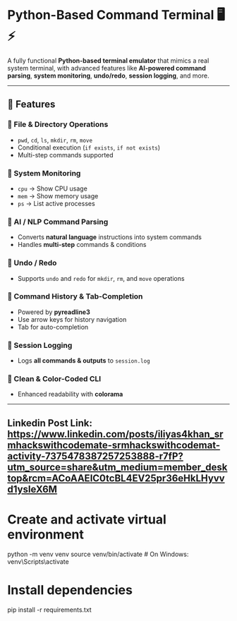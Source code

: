 # Python-Based Command Terminal 🖥️⚡

A fully functional **Python-based terminal emulator** that mimics a real system terminal, with advanced features like **AI-powered command parsing**, **system monitoring**, **undo/redo**, **session logging**, and more.

---

## 🚀 Features

### 🔹 File & Directory Operations
- `pwd`, `cd`, `ls`, `mkdir`, `rm`, `move`
- Conditional execution (`if exists`, `if not exists`)
- Multi-step commands supported

### 🔹 System Monitoring
- `cpu` → Show CPU usage
- `mem` → Show memory usage
- `ps` → List active processes

### 🔹 AI / NLP Command Parsing
- Converts **natural language** instructions into system commands  
- Handles **multi-step** commands & conditions  

### 🔹 Undo / Redo
- Supports `undo` and `redo` for `mkdir`, `rm`, and `move` operations  

### 🔹 Command History & Tab-Completion
- Powered by **pyreadline3**  
- Use arrow keys for history navigation  
- Tab for auto-completion  

### 🔹 Session Logging
- Logs **all commands & outputs** to `session.log`

### 🔹 Clean & Color-Coded CLI
- Enhanced readability with **colorama**  

---

## Linkedin Post Link: https://www.linkedin.com/posts/iliyas4khan_srmhackswithcodemate-srmhackswithcodemat-activity-7375478387257253888-r7fP?utm_source=share&utm_medium=member_desktop&rcm=ACoAAEIC0tcBL4EV25pr36eHkLHyvvd1ysIeX6M

# Create and activate virtual environment
python -m venv venv
source venv/bin/activate   # On Windows: venv\Scripts\activate

# Install dependencies
pip install -r requirements.txt

